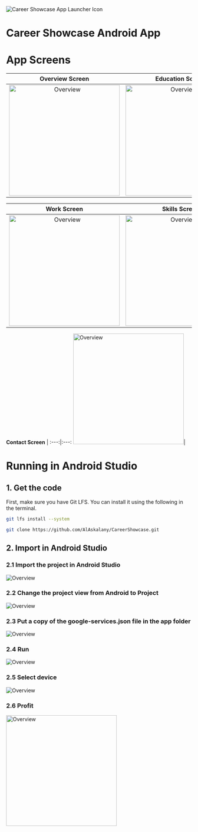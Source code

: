 <img src="app/src/main/res/mipmap-xxxhdpi/ic_launcher.png" alt="Career Showcase App Launcher Icon" title="Title" height="" width=""/>

# Career Showcase Android App

# App Screens

**Overview Screen** | **Education Screen**
:---:|:---:
<img src="docs/images/screenshots/Screenshot_1_overview.png" title="Overview" height="" width="300">|<img src="docs/images/screenshots/Screenshot_2_education.png" title="Overview" height="" width="300">

**Work Screen** | **Skills Screen**
:---:|:---:
<img src="docs/images/screenshots/Screenshot_3_work.png" title="Overview" height="" width="300">|<img src="docs/images/screenshots/Screenshot_4_skills.png" title="Overview" height="" width="300">

**Contact Screen** |
:---:|:---:
<img src="docs/images/screenshots/Screenshot_5_contact.png" title="Overview" height="" width="300">|

# Running in Android Studio

## 1. Get the code

First, make sure you have Git LFS. You can install it using the following in the terminal.

```bash
git lfs install --system
```

```bash
git clone https://github.com/AlAskalany/CareerShowcase.git
```

## 2. Import in Android Studio

### 2.1 Import the project in Android Studio

<img src="docs/images/screenshots/Screenshot_6_import_android_studio.png" title="Overview" height="" width="">

### 2.2 Change the project view from Android to Project

<img src="docs/images/screenshots/Screenshot_7_project_view.png" title="Overview" height="" width="">

### 2.3 Put a copy of the google-services.json file in the app folder

<img src="docs/images/screenshots/Screenshot_8_google_services.png" title="Overview" height="" width="">

### 2.4 Run

<img src="docs/images/screenshots/Screenshot_9_run.png" title="Overview" height="" width="">

### 2.5 Select device

<img src="docs/images/screenshots/Screenshot_10_select_device.png" title="Overview" height="" width="">

### 2.6 Profit

<img src="docs/images/screenshots/Screenshot_11_emulator.png" title="Overview" height="" width="300">
